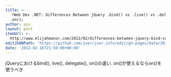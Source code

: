 ```yaml
---
title: >-
  『Web Dev .NET: Differences Between jQuery .bind() vs .live() vs .delegate() vs
  .on()』
author: azu
layout: post
itemUrl: >-
  http://www.elijahmanor.com/2012/02/differences-between-jquery-bind-vs-live.html
editJSONPath: 'https://github.com/jser/jser.info/edit/gh-pages/data/2012/02/index.json'
date: '2012-02-16T21:50:00+00:00'
---
```

jQueryにおけるbind(), live(), delegate(), on()の違い.
on()が使えるならon()を使うべき

